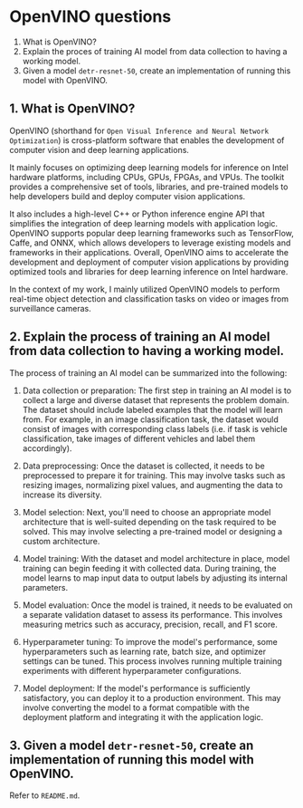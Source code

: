 # OpenVINO questions

1.  What is OpenVINO?
2.  Explain the proces of training AI model from data collection to having a working model.
3.  Given a model `detr-resnet-50`, create an implementation of running this model with OpenVINO.


## 1. What is OpenVINO?

OpenVINO (shorthand for `Open Visual Inference and Neural Network Optimization`) is cross-platform software that enables the development of computer vision and deep learning applications.

It mainly focuses on optimizing deep learning models for inference on Intel hardware platforms, including CPUs, GPUs, FPGAs, and VPUs. The toolkit provides a comprehensive set of tools, libraries, and pre-trained models to help developers build and deploy computer vision applications.

It also includes a high-level C++ or Python inference engine API that simplifies the integration of deep learning models with application logic. OpenVINO supports popular deep learning frameworks such as TensorFlow, Caffe, and ONNX, which allows developers to leverage existing models and frameworks in their applications. Overall, OpenVINO aims to accelerate the development and deployment of computer vision applications by providing optimized tools and libraries for deep learning inference on Intel hardware.

In the context of my work, I mainly utilized OpenVINO models to perform real-time object detection and classification tasks on video  or images from surveillance cameras.

## 2. Explain the process of training an AI model from data collection to having a working model.

The process of training an AI model can be summarized into the following:

1. Data collection or preparation: The first step in training an AI model is to collect a large and diverse dataset that represents the problem domain. The dataset should include labeled examples that the model will learn from. For example, in an image classification task, the dataset would consist of images with corresponding class labels (i.e. if task is vehicle classification, take images of different vehicles and label them accordingly).

2. Data preprocessing: Once the dataset is collected, it needs to be preprocessed to prepare it for training. This may involve tasks such as resizing images, normalizing pixel values, and augmenting the data to increase its diversity.

3. Model selection: Next, you'll need to choose an appropriate model architecture that is well-suited depending on the task required to be solved. This may involve selecting a pre-trained model or designing a custom architecture.

4. Model training: With the dataset and model architecture in place, model training can begin feeding it with collected data. During training, the model learns to map input data to output labels by adjusting its internal parameters.

5. Model evaluation: Once the model is trained, it needs to be evaluated on a separate validation dataset to assess its performance. This involves measuring metrics such as accuracy, precision, recall, and F1 score.

6. Hyperparameter tuning: To improve the model's performance, some hyperparameters such as learning rate, batch size, and optimizer settings can be tuned. This process involves running multiple training experiments with different hyperparameter configurations.

7. Model deployment: If the model's performance is sufficiently satisfactory, you can deploy it to a production environment. This may involve converting the model to a format compatible with the deployment platform and integrating it with the application logic.

## 3.  Given a model `detr-resnet-50`, create an implementation of running this model with OpenVINO.

Refer to `README.md`.